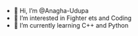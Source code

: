 - 👋 Hi, I’m @Anagha-Udupa
- 👀 I’m interested in Fighter ets and Coding 
- 🌱 I’m currently learning C++ and Python

<!---
Anagha-Udupa/Anagha-Udupa is a ✨ special ✨ repository because its `README.md` (this file) appears on your GitHub profile.
You can click the Preview link to take a look at your changes.
--->
